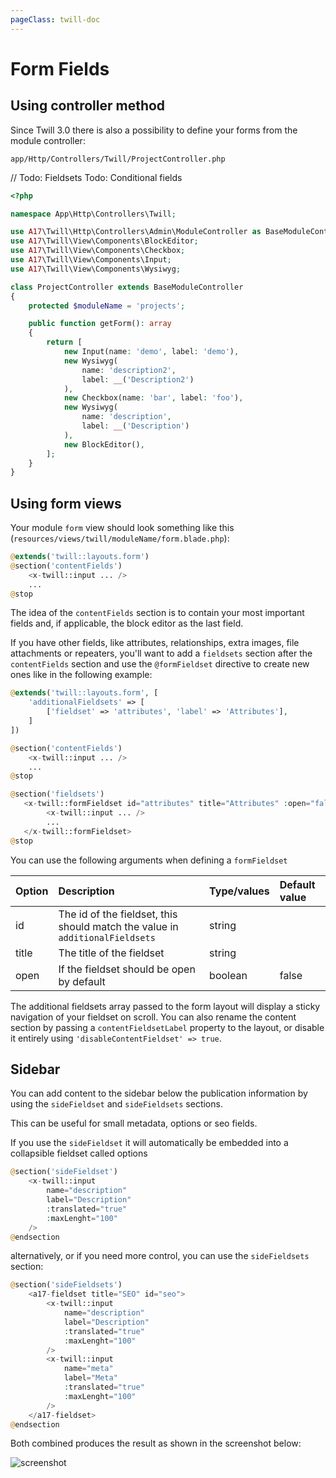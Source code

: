 ```yaml
---
pageClass: twill-doc
---
```


# Form Fields

## Using controller method

Since Twill 3.0 there is also a possibility to define your forms from the module controller:

`app/Http/Controllers/Twill/ProjectController.php`

// Todo: Fieldsets
   Todo: Conditional fields

```php
<?php

namespace App\Http\Controllers\Twill;

use A17\Twill\Http\Controllers\Admin\ModuleController as BaseModuleController;
use A17\Twill\View\Components\BlockEditor;
use A17\Twill\View\Components\Checkbox;
use A17\Twill\View\Components\Input;
use A17\Twill\View\Components\Wysiwyg;

class ProjectController extends BaseModuleController
{
    protected $moduleName = 'projects';

    public function getForm(): array
    {
        return [
            new Input(name: 'demo', label: 'demo'),
            new Wysiwyg(
                name: 'description2',
                label: __('Description2')
            ),
            new Checkbox(name: 'bar', label: 'foo'),
            new Wysiwyg(
                name: 'description',
                label: __('Description')
            ),
            new BlockEditor(),
        ];
    }
}
```

## Using form views

Your module `form` view should look something like this (`resources/views/twill/moduleName/form.blade.php`):

```php
@extends('twill::layouts.form')
@section('contentFields')
    <x-twill::input ... />
    ...
@stop
```

The idea of the `contentFields` section is to contain your most important fields and, if applicable, the block editor as
the last field.

If you have other fields, like attributes, relationships, extra images, file attachments or repeaters, you'll want to
add a `fieldsets` section after the `contentFields` section and use the `@formFieldset` directive to create new ones
like in the following example:

```php
@extends('twill::layouts.form', [
    'additionalFieldsets' => [
        ['fieldset' => 'attributes', 'label' => 'Attributes'],
    ]
])

@section('contentFields')
    <x-twill::input ... />
    ...
@stop

@section('fieldsets')
   <x-twill::formFieldset id="attributes" title="Attributes" :open="false">
        <x-twill::input ... />
        ...
   </x-twill::formFieldset>
@stop
```

You can use the following arguments when defining a `formFieldset`

| Option      | Description                                                                  | Type/values    | Default value |
|:------------|:-----------------------------------------------------------------------------|:---------------|:--------------|
| id          | The id of the fieldset, this should match the value in `additionalFieldsets` | string         |               |
| title       | The title of the fieldset                                                    | string         |               |
| open        | If the fieldset should be open by default                                    | boolean        | false         |


The additional fieldsets array passed to the form layout will display a sticky navigation of your fieldset on scroll.
You can also rename the content section by passing a `contentFieldsetLabel` property to the layout, or disable it
entirely using
`'disableContentFieldset' => true`.

## Sidebar

You can add content to the sidebar below the publication information by using the `sideFieldset` and `sideFieldsets`
sections.

This can be useful for small metadata, options or seo fields.

If you use the `sideFieldset` it will automatically be embedded into a collapsible fieldset called options

```php
@section('sideFieldset')
    <x-twill::input
        name="description"
        label="Description"
        :translated="true"
        :maxLenght="100"
    />
@endsection
```

alternatively, or if you need more control, you can use the `sideFieldsets` section:

```php
@section('sideFieldsets')
    <a17-fieldset title="SEO" id="seo">
        <x-twill::input
            name="description"
            label="Description"
            :translated="true"
            :maxLenght="100"
        />
        <x-twill::input
            name="meta"
            label="Meta"
            :translated="true"
            :maxLenght="100"
        />
    </a17-fieldset>
@endsection
```

Both combined produces the result as shown in the screenshot below:

![screenshot](/docs/_media/screenshot-sidebar.png)
